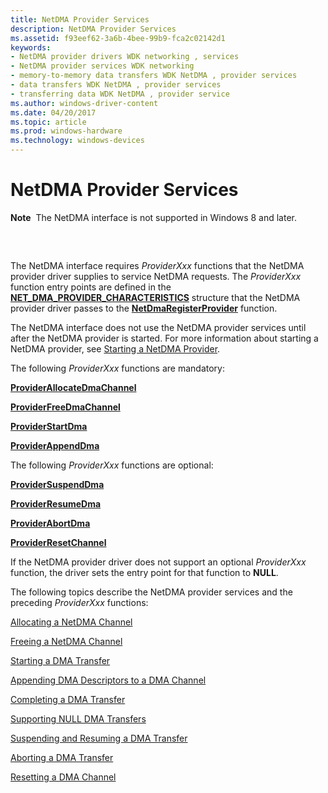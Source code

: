 ```yaml
---
title: NetDMA Provider Services
description: NetDMA Provider Services
ms.assetid: f93eef62-3a6b-4bee-99b9-fca2c02142d1
keywords:
- NetDMA provider drivers WDK networking , services
- NetDMA provider services WDK networking
- memory-to-memory data transfers WDK NetDMA , provider services
- data transfers WDK NetDMA , provider services
- transferring data WDK NetDMA , provider service
ms.author: windows-driver-content
ms.date: 04/20/2017
ms.topic: article
ms.prod: windows-hardware
ms.technology: windows-devices
---
```


# NetDMA Provider Services


**Note**  The NetDMA interface is not supported in Windows 8 and later.

 

## <a href="" id="ddk-netdma-provider-services-ng"></a>


The NetDMA interface requires *ProviderXxx* functions that the NetDMA provider driver supplies to service NetDMA requests. The *ProviderXxx* function entry points are defined in the [**NET\_DMA\_PROVIDER\_CHARACTERISTICS**](https://msdn.microsoft.com/library/windows/hardware/ff568738) structure that the NetDMA provider driver passes to the [**NetDmaRegisterProvider**](https://msdn.microsoft.com/library/windows/hardware/ff568336) function.

The NetDMA interface does not use the NetDMA provider services until after the NetDMA provider is started. For more information about starting a NetDMA provider, see [Starting a NetDMA Provider](starting-a-netdma-provider.md).

The following *ProviderXxx* functions are mandatory:

[**ProviderAllocateDmaChannel**](https://msdn.microsoft.com/library/windows/hardware/ff570393)

[**ProviderFreeDmaChannel**](https://msdn.microsoft.com/library/windows/hardware/ff570398)

[**ProviderStartDma**](https://msdn.microsoft.com/library/windows/hardware/ff570404)

[**ProviderAppendDma**](https://msdn.microsoft.com/library/windows/hardware/ff570394)

The following *ProviderXxx* functions are optional:

[**ProviderSuspendDma**](https://msdn.microsoft.com/library/windows/hardware/ff570405)

[**ProviderResumeDma**](https://msdn.microsoft.com/library/windows/hardware/ff570401)

[**ProviderAbortDma**](https://msdn.microsoft.com/library/windows/hardware/ff570392)

[**ProviderResetChannel**](https://msdn.microsoft.com/library/windows/hardware/ff570400)

If the NetDMA provider driver does not support an optional *ProviderXxx* function, the driver sets the entry point for that function to **NULL**.

The following topics describe the NetDMA provider services and the preceding *ProviderXxx* functions:

[Allocating a NetDMA Channel](allocating-a-netdma-channel.md)

[Freeing a NetDMA Channel](freeing-a-netdma-channel.md)

[Starting a DMA Transfer](starting-a-dma-transfer.md)

[Appending DMA Descriptors to a DMA Channel](appending-dma-descriptors-to-a-dma-channel.md)

[Completing a DMA Transfer](completing-a-dma-transfer.md)

[Supporting NULL DMA Transfers](supporting-null-dma-transfers.md)

[Suspending and Resuming a DMA Transfer](suspending-and-resuming-a-dma-transfer.md)

[Aborting a DMA Transfer](aborting-a-dma-transfer.md)

[Resetting a DMA Channel](resetting-a-dma-channel.md)

 

 





